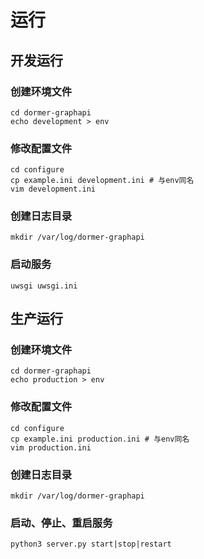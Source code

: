 # 运行
## 开发运行
### 创建环境文件
	cd dormer-graphapi
	echo development > env

### 修改配置文件
    cd configure
    cp example.ini development.ini # 与env同名
    vim development.ini

### 创建日志目录
	mkdir /var/log/dormer-graphapi

### 启动服务
	uwsgi uwsgi.ini


## 生产运行
### 创建环境文件
	cd dormer-graphapi
	echo production > env

### 修改配置文件
    cd configure
    cp example.ini production.ini # 与env同名
    vim production.ini

### 创建日志目录
	mkdir /var/log/dormer-graphapi

### 启动、停止、重启服务
	python3 server.py start|stop|restart

